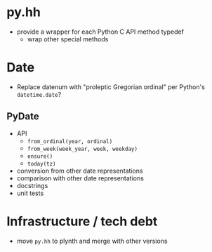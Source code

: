 # py.hh

- provide a wrapper for each Python C API method typedef
  - wrap other special methods


# Date

- Replace datenum with "proleptic Gregorian ordinal" per Python's
  `datetime.date`?

## PyDate

- API
  - `from_ordinal(year, ordinal)`
  - `from_week(week_year, week, weekday)`
  - `ensure()`
  - `today(tz)`
- conversion from other date representations
- comparison with other date representations
- docstrings
- unit tests

# Infrastructure / tech debt

- move `py.hh` to plynth and merge with other versions

